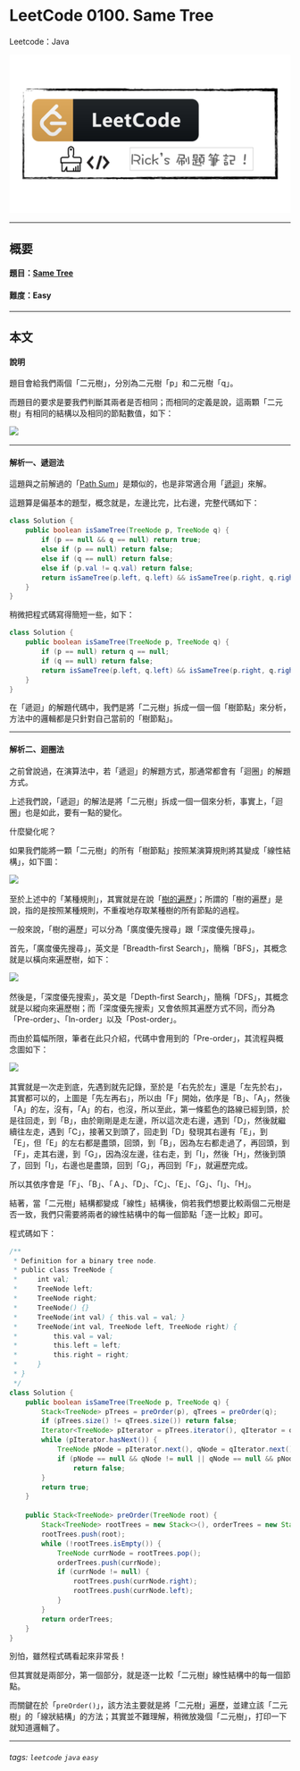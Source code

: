 # LeetCode 0100. Same Tree
Leetcode：Java

![](https://github.com/rickbsr/LeetCode/blob/main/pics/leetcode.png?raw=true)

---

## 概要

#### 題目：[Same Tree](https://leetcode.com/problems/same-tree/)

#### 難度：Easy

---

## 本文

#### 說明

題目會給我們兩個「二元樹」，分別為二元樹「p」和二元樹「q」。

而題目的要求是要我們判斷其兩者是否相同；而相同的定義是說，這兩顆「二元樹」有相同的結構以及相同的節點數值，如下：

![](https://assets.leetcode.com/uploads/2020/12/20/ex1.jpg)

---

#### 解析一、遞迴法

這題與之前解過的「[Path Sum](https://leetcode.com/problems/path-sum/)」是類似的，也是非常適合用「[遞迴](https://en.wikipedia.org/wiki/Recursion_(computer_science))」來解。

這題算是偏基本的題型，概念就是，左邊比完，比右邊，完整代碼如下：

```java
class Solution {
    public boolean isSameTree(TreeNode p, TreeNode q) {
        if (p == null && q == null) return true;
        else if (p == null) return false;
        else if (q == null) return false;
        else if (p.val != q.val) return false;
        return isSameTree(p.left, q.left) && isSameTree(p.right, q.right);
    }
}
```

稍微把程式碼寫得簡短一些，如下：

```java
class Solution {
    public boolean isSameTree(TreeNode p, TreeNode q) {
        if (p == null) return q == null;
        if (q == null) return false;
        return isSameTree(p.left, q.left) && isSameTree(p.right, q.right) && (p.val == q.val);
    }
}
```
在「遞迴」的解題代碼中，我們是將「二元樹」拆成一個一個「樹節點」來分析，方法中的邏輯都是只針對自己當前的「樹節點」。

---

#### 解析二、迴圈法

之前曾說過，在演算法中，若「遞迴」的解題方式，那通常都會有「迴圈」的解題方式。

上述我們說，「遞迴」的解法是將「二元樹」拆成一個一個來分析，事實上，「迴圈」也是如此，要有一點的變化。

什麼變化呢？

如果我們能將一顆「二元樹」的所有「樹節點」按照某演算規則將其變成「線性結構」，如下圖：

![](https://github.com/rickbsr/LeetCode/blob/main/pics/0066_same_tree_trees2line.png?raw=true)

至於上述中的「某種規則」，其實就是在說「[樹的遍歷](https://en.wikipedia.org/wiki/Tree_traversal)」；所謂的「樹的遍歷」是說，指的是按照某種規則，不重複地存取某種樹的所有節點的過程。

一般來說，「樹的遍歷」可以分為「廣度優先搜尋」跟「深度優先搜尋」。

首先，「廣度優先搜尋」，英文是「Breadth-first Search」，簡稱「BFS」，其概念就是以橫向來遍歷樹，如下：

![](https://upload.wikimedia.org/wikipedia/commons/thumb/d/d1/Sorted_binary_tree_breadth-first_traversal.svg/800px-Sorted_binary_tree_breadth-first_traversal.svg.png)

然後是，「深度優先搜索」，英文是「Depth-first Search」，簡稱「DFS」，其概念就是以縱向來遍歷樹；而「深度優先搜索」又會依照其遍歷方式不同，而分為「Pre-order」、「In-order」以及「Post-order」。

而由於篇幅所限，筆者在此只介紹，代碼中會用到的「Pre-order」，其流程與概念圖如下：

![](https://github.com/rickbsr/LeetCode/blob/main/pics/0066_same_tree_dfs_pre.png?raw=true)

其實就是一次走到底，先遇到就先記錄，至於是「右先於左」還是「左先於右」，其實都可以的，上圖是「先左再右」，所以由「F」開始，依序是「B」、「A」，然後「A」的左，沒有，「A」的右，也沒，所以至此，第一條藍色的路線已經到頭，於是往回走，到「B」，由於剛剛是走左邊，所以這次走右邊，遇到「D」，然後就繼續往左走，遇到「C」，接著又到頭了，回走到「D」發現其右邊有「E」，到「E」，但「E」的左右都是盡頭，回頭，到「B」，因為左右都走過了，再回頭，到「F」，走其右邊，到「G」，因為沒左邊，往右走，到「I」，然後「H」，然後到頭了，回到「I」，右邊也是盡頭，回到「G」，再回到「F」，就遍歷完成。

所以其依序會是「F」、「B」、「Ａ」、「D」、「C」、「E」、「G」、「I」、「H」。

結著，當「二元樹」結構都變成「線性」結構後，倘若我們想要比較兩個二元樹是否一致，我們只需要將兩者的線性結構中的每一個節點「逐一比較」即可。

程式碼如下：

```java
/**
 * Definition for a binary tree node.
 * public class TreeNode {
 *     int val;
 *     TreeNode left;
 *     TreeNode right;
 *     TreeNode() {}
 *     TreeNode(int val) { this.val = val; }
 *     TreeNode(int val, TreeNode left, TreeNode right) {
 *         this.val = val;
 *         this.left = left;
 *         this.right = right;
 *     }
 * }
 */
class Solution {
    public boolean isSameTree(TreeNode p, TreeNode q) {
        Stack<TreeNode> pTrees = preOrder(p), qTrees = preOrder(q);
        if (pTrees.size() != qTrees.size()) return false;
        Iterator<TreeNode> pIterator = pTrees.iterator(), qIterator = qTrees.iterator();
        while (pIterator.hasNext()) {
            TreeNode pNode = pIterator.next(), qNode = qIterator.next();
            if (pNode == null && qNode != null || qNode == null && pNode != null || pNode != null && pNode.val != qNode.val)
                return false;
        }
        return true;
    }

    public Stack<TreeNode> preOrder(TreeNode root) {
        Stack<TreeNode> rootTrees = new Stack<>(), orderTrees = new Stack<>();
        rootTrees.push(root);
        while (!rootTrees.isEmpty()) {
            TreeNode currNode = rootTrees.pop();
            orderTrees.push(currNode);
            if (currNode != null) {
                rootTrees.push(currNode.right);
                rootTrees.push(currNode.left);
            }
        }
        return orderTrees;
    }
}
```

別怕，雖然程式碼看起來非常長！

但其實就是兩部分，第一個部分，就是逐一比較「二元樹」線性結構中的每一個節點。

而關鍵在於「`preOrder()`」，該方法主要就是將「二元樹」遍歷，並建立該「二元樹」的「線狀結構」的方法；其實並不難理解，稍微放幾個「二元樹」，打印一下就知道邏輯了。

---

###### tags: `leetcode` `java` `easy`